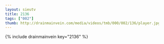```yaml
--- 
layout: sieutv
title: 2136
tags: ["002"]
thumb: http://drainmainvein.com/media/videos/tmb/000/002/136/player.jpg
---
```

{% include drainmainvein key="2136" %} 
